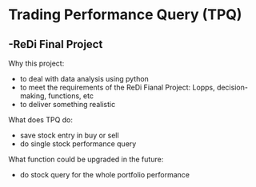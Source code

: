 # Trading Performance Query (TPQ)
## -ReDi Final Project 

Why this project:
* to deal with data analysis using python
* to meet the requirements of the ReDi Fianal Project: Lopps, decision-making, functions, etc
* to deliver something realistic

What does TPQ do:
* save stock entry in buy or sell
* do single stock performance query


What function could be upgraded in the future:
* do stock query for the whole portfolio performance